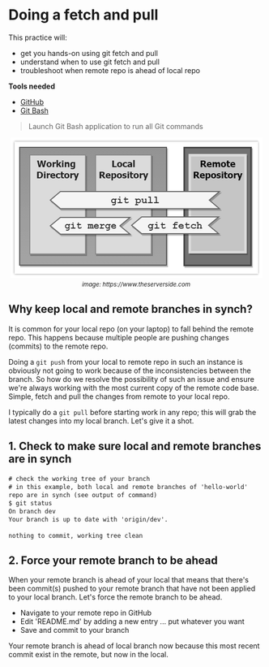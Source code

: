 # Doing a fetch and pull
This practice will:
* get you hands-on using git fetch and pull
* understand when to use git fetch and pull
* troubleshoot when remote repo is ahead of local repo

**Tools needed**
* [GitHub](https://github.com/join)
* [Git Bash](https://git-scm.com/downloads)
> Launch Git Bash application to run all Git commands

<p align="center"><img src="../../images/git-pull-vs-fetch.gif"><br/><small><i>image: https://www.theserverside.com</i></small></p>

## Why keep local and remote branches in synch?
It is common for your local repo (on your laptop) to fall behind the remote repo. This happens because multiple people are pushing changes (commits) to the remote repo.

Doing a `git push` from your local to remote repo in such an instance is obviously not going to work because of the inconsistencies between the branch. So how do we resolve the possibility of such an issue and ensure we're always working with the most current copy of the remote code base. Simple, fetch and pull the changes from remote to your local repo.

I typically do a `git pull` before starting work in any repo; this will grab the latest changes into my local branch. Let's give it a shot.

## 1. Check to make sure local and remote branches are in synch
```
# check the working tree of your branch
# in this example, both local and remote branches of 'hello-world' repo are in synch (see output of command)
$ git status
On branch dev
Your branch is up to date with 'origin/dev'.

nothing to commit, working tree clean
```

## 2. Force your remote branch to be ahead
When your remote branch is ahead of your local that means that there's been commit(s) pushed to your remote branch that have not been applied to your local branch. Let's force the remote branch to be ahead.
* Navigate to your remote repo in GitHub
* Edit 'README.md' by adding a new entry ... put whatever you want
* Save and commit to your branch

Your remote branch is ahead of local branch now because this most recent commit exist in the remote, but now in the local.

## 





